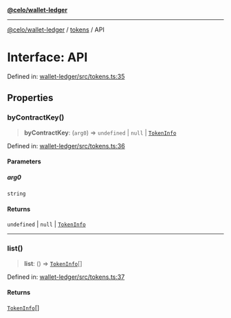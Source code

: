 [**@celo/wallet-ledger**](../../README.md)

***

[@celo/wallet-ledger](../../README.md) / [tokens](../README.md) / API

# Interface: API

Defined in: [wallet-ledger/src/tokens.ts:35](https://github.com/celo-org/developer-tooling/blob/master/packages/sdk/wallets/wallet-ledger/src/tokens.ts#L35)

## Properties

### byContractKey()

> **byContractKey**: (`arg0`) => `undefined` \| `null` \| [`TokenInfo`](TokenInfo.md)

Defined in: [wallet-ledger/src/tokens.ts:36](https://github.com/celo-org/developer-tooling/blob/master/packages/sdk/wallets/wallet-ledger/src/tokens.ts#L36)

#### Parameters

##### arg0

`string`

#### Returns

`undefined` \| `null` \| [`TokenInfo`](TokenInfo.md)

***

### list()

> **list**: () => [`TokenInfo`](TokenInfo.md)[]

Defined in: [wallet-ledger/src/tokens.ts:37](https://github.com/celo-org/developer-tooling/blob/master/packages/sdk/wallets/wallet-ledger/src/tokens.ts#L37)

#### Returns

[`TokenInfo`](TokenInfo.md)[]
